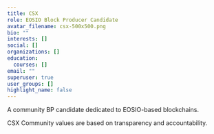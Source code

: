 ```yaml
---
title: CSX
role: EOSIO Block Producer Candidate
avatar_filename: csx-500x500.png
bio: ""
interests: []
social: []
organizations: []
education:
  courses: []
email: ""
superuser: true
user_groups: []
highlight_name: false
---
```

A community BP candidate dedicated to EOSIO-based blockchains. 

CSX Community values are based on transparency and accountability.